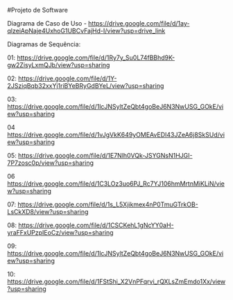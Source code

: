 #Projeto de Software

Diagrama de Caso de Uso - https://drive.google.com/file/d/1ay-qlzeiApNaje4UxhoG1UBCvFajHd-I/view?usp=drive_link


Diagramas de Sequência:

01: https://drive.google.com/file/d/1Ry7y_Su0L74fBBhd9K-gw2ZisyLxmQJb/view?usp=sharing

02: https://drive.google.com/file/d/1Y-2JSziqBqb32xxYj1riBYeBRyGdBYeL/view?usp=sharing

03: https://drive.google.com/file/d/1lcJNSyltZeQbt4goBeJ6N3NwUSG_GOkE/view?usp=sharing

04 https://drive.google.com/file/d/1vJgVkK649yOMEAvEDI43JZeA6j8SkSUd/view?usp=sharing

05: https://drive.google.com/file/d/1E7Nlh0VQk-JSYGNsN1HJGI-7P7zosc0p/view?usp=sharing

06 https://drive.google.com/file/d/1C3LOz3uo6PJ_Rc7YJ106hmMrtnMiKLiN/view?usp=sharing

07: https://drive.google.com/file/d/1s_L5Xjikmex4nP0TmuGTrkOB-LsCkXD8/view?usp=sharing

08: https://drive.google.com/file/d/1CSCKehL1gNcYY0aH-yraFFxUPzpIEoCz/view?usp=sharing

09: https://drive.google.com/file/d/1lcJNSyltZeQbt4goBeJ6N3NwUSG_GOkE/view?usp=sharing

10: https://drive.google.com/file/d/1FStShi_X2VnPFqrvi_rQXLsZmEmdo1Xx/view?usp=sharing
